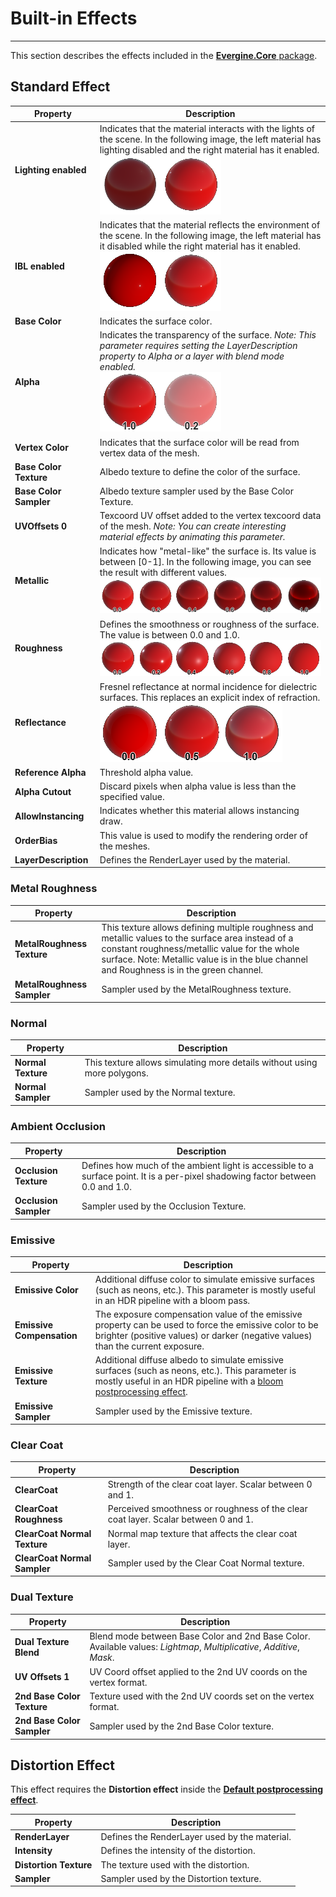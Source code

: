 # Built-in Effects
---
This section describes the effects included in the [**Evergine.Core** package](../../addons/index.md).

## Standard Effect

| Property                       | Description |
|-------------------------------|-------------|
| **Lighting enabled**          | Indicates that the material interacts with the lights of the scene. In the following image, the left material has lighting disabled and the right material has it enabled. <br> ![Light off/on](images/DefaultMaterialLightOnOff.png) |
| **IBL enabled**               | Indicates that the material reflects the environment of the scene. In the following image, the left material has it disabled while the right material has it enabled. <br> ![IBL off/on](images/DefaultMaterialIBLOnOff.png) |
| **Base Color**                | Indicates the surface color. |
| **Alpha**                     | Indicates the transparency of the surface. _Note: This parameter requires setting the LayerDescription property to Alpha or a layer with blend mode enabled._ <br> ![Alpha values](images/DefaultMaterialAlphaOnOff.png) |
| **Vertex Color**              | Indicates that the surface color will be read from vertex data of the mesh. |
| **Base Color Texture**        | Albedo texture to define the color of the surface. |
| **Base Color Sampler**        | Albedo texture sampler used by the Base Color Texture. |
| **UVOffsets 0**               | Texcoord UV offset added to the vertex texcoord data of the mesh. _Note: You can create interesting material effects by animating this parameter._ |
| **Metallic**                  | Indicates how "metal-like" the surface is. Its value is between [0-1]. In the following image, you can see the result with different values. <br> ![Metallic values](images/DefaultMaterialMetallic.png) |
| **Roughness**                 | Defines the smoothness or roughness of the surface. The value is between 0.0 and 1.0. <br> ![Roughness values](images/DefaultMaterialRoughness.png) |
| **Reflectance**               | Fresnel reflectance at normal incidence for dielectric surfaces. This replaces an explicit index of refraction. <br> ![Reflectance values](images/DefaultMaterialReflectance.png) |
| **Reference Alpha**           | Threshold alpha value. |
| **Alpha Cutout**              | Discard pixels when alpha value is less than the specified value. |
| **AllowInstancing**           | Indicates whether this material allows instancing draw. |
| **OrderBias**                 | This value is used to modify the rendering order of the meshes. |
| **LayerDescription**          | Defines the RenderLayer used by the material. |

### Metal Roughness
| Property                       | Description |
|-------------------------------|-------------|
| **MetalRoughness Texture**    | This texture allows defining multiple roughness and metallic values to the surface area instead of a constant roughness/metallic value for the whole surface. Note: Metallic value is in the blue channel and Roughness is in the green channel. |
| **MetalRoughness Sampler**    | Sampler used by the MetalRoughness texture.  |

### Normal

| Property                       | Description |
|-------------------------------|-------------|
| **Normal Texture**            | This texture allows simulating more details without using more polygons. |
| **Normal Sampler**            | Sampler used by the Normal texture. |

### Ambient Occlusion

| Property                       | Description |
|-------------------------------|-------------|
| **Occlusion Texture**         | Defines how much of the ambient light is accessible to a surface point. It is a per-pixel shadowing factor between 0.0 and 1.0. |
| **Occlusion Sampler**         | Sampler used by the Occlusion Texture. |

### Emissive

| Property                       | Description |
|-------------------------------|-------------|
| **Emissive Color**            | Additional diffuse color to simulate emissive surfaces (such as neons, etc.). This parameter is mostly useful in an HDR pipeline with a bloom pass. |
| **Emissive Compensation**     | The exposure compensation value of the emissive property can be used to force the emissive color to be brighter (positive values) or darker (negative values) than the current exposure. |
| **Emissive Texture**          | Additional diffuse albedo to simulate emissive surfaces (such as neons, etc.). This parameter is mostly useful in an HDR pipeline with a [bloom postprocessing effect](../postprocessing_graph/default_postprocessing_graph/bloom.md). |
| **Emissive Sampler**          | Sampler used by the Emissive texture. |

### Clear Coat

| Property                       | Description |
|-------------------------------|-------------|
| **ClearCoat**                 | Strength of the clear coat layer. Scalar between 0 and 1. |
| **ClearCoat Roughness**       | Perceived smoothness or roughness of the clear coat layer. Scalar between 0 and 1. |
| **ClearCoat Normal Texture**  | Normal map texture that affects the clear coat layer. |
| **ClearCoat Normal Sampler**  | Sampler used by the Clear Coat Normal texture. |

### Dual Texture

| Property                       | Description |
|-------------------------------|-------------|
| **Dual Texture Blend**        | Blend mode between Base Color and 2nd Base Color. Available values: _Lightmap_, _Multiplicative_, _Additive_, _Mask_. |
| **UV Offsets 1**              | UV Coord offset applied to the 2nd UV coords on the vertex format. |
| **2nd Base Color Texture**    | Texture used with the 2nd UV coords set on the vertex format. |
| **2nd Base Color Sampler**    | Sampler used by the 2nd Base Color texture. |

## Distortion Effect

This effect requires the **Distortion effect** inside the [**Default postprocessing effect**](../postprocessing_graph/default_postprocessing_graph/tonemapping.md).

| Property                       | Description |
|-------------------------------|-------------|
| **RenderLayer**               | Defines the RenderLayer used by the material. |
| **Intensity**                 | Defines the intensity of the distortion. |
| **Distortion Texture**        | The texture used with the distortion. |
| **Sampler**                   | Sampler used by the Distortion texture. |